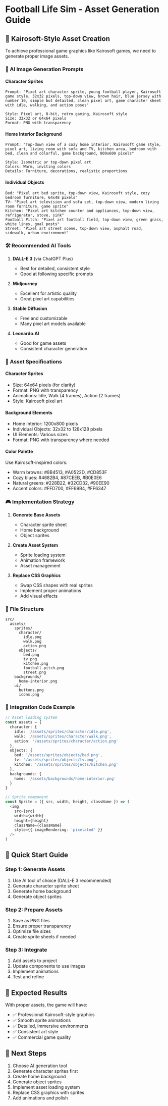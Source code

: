 # Football Life Sim - Asset Generation Guide

## 🎨 Kairosoft-Style Asset Creation

To achieve professional game graphics like Kairosoft games, we need to generate proper image assets.

### 🤖 AI Image Generation Prompts

#### **Character Sprites**
```
Prompt: "Pixel art character sprite, young football player, Kairosoft game style, 32x32 pixels, top-down view, brown hair, blue jersey with number 10, simple but detailed, clean pixel art, game character sheet with idle, walking, and action poses"

Style: Pixel art, 8-bit, retro gaming, Kairosoft style
Size: 32x32 or 64x64 pixels
Format: PNG with transparency
```

#### **Home Interior Background**
```
Prompt: "Top-down view of a cozy home interior, Kairosoft game style, pixel art, living room with sofa and TV, kitchen area, bedroom with bed, clean and colorful, game background, 800x600 pixels"

Style: Isometric or top-down pixel art
Colors: Warm, inviting colors
Details: Furniture, decorations, realistic proportions
```

#### **Individual Objects**
```
Bed: "Pixel art bed sprite, top-down view, Kairosoft style, cozy bedroom furniture, 64x48 pixels"
TV: "Pixel art television and sofa set, top-down view, modern living room furniture, game sprite"
Kitchen: "Pixel art kitchen counter and appliances, top-down view, refrigerator, stove, sink"
Football Pitch: "Pixel art football field, top-down view, green grass, white lines, goal posts"
Street: "Pixel art street scene, top-down view, asphalt road, sidewalk, urban environment"
```

### 🛠️ **Recommended AI Tools**

1. **DALL-E 3** (via ChatGPT Plus)
   - Best for detailed, consistent style
   - Good at following specific prompts

2. **Midjourney**
   - Excellent for artistic quality
   - Great pixel art capabilities

3. **Stable Diffusion**
   - Free and customizable
   - Many pixel art models available

4. **Leonardo.AI**
   - Good for game assets
   - Consistent character generation

### 📐 **Asset Specifications**

#### **Character Sprites**
- Size: 64x64 pixels (for clarity)
- Format: PNG with transparency
- Animations: Idle, Walk (4 frames), Action (2 frames)
- Style: Kairosoft pixel art

#### **Background Elements**
- Home Interior: 1200x800 pixels
- Individual Objects: 32x32 to 128x128 pixels
- UI Elements: Various sizes
- Format: PNG with transparency where needed

#### **Color Palette**
Use Kairosoft-inspired colors:
- Warm browns: #8B4513, #A0522D, #CD853F
- Cozy blues: #4682B4, #87CEEB, #B0E0E6
- Natural greens: #228B22, #32CD32, #90EE90
- Accent colors: #FFD700, #FF69B4, #FF6347

### 🎮 **Implementation Strategy**

1. **Generate Base Assets**
   - Character sprite sheet
   - Home background
   - Object sprites

2. **Create Asset System**
   - Sprite loading system
   - Animation framework
   - Asset management

3. **Replace CSS Graphics**
   - Swap CSS shapes with real sprites
   - Implement proper animations
   - Add visual effects

### 📁 **File Structure**
```
src/
  assets/
    sprites/
      character/
        idle.png
        walk.png
        action.png
      objects/
        bed.png
        tv.png
        kitchen.png
        football-pitch.png
        street.png
    backgrounds/
      home-interior.png
    ui/
      buttons.png
      icons.png
```

### 🔧 **Integration Code Example**

```typescript
// Asset loading system
const assets = {
  character: {
    idle: '/assets/sprites/character/idle.png',
    walk: '/assets/sprites/character/walk.png',
    action: '/assets/sprites/character/action.png'
  },
  objects: {
    bed: '/assets/sprites/objects/bed.png',
    tv: '/assets/sprites/objects/tv.png',
    kitchen: '/assets/sprites/objects/kitchen.png'
  },
  backgrounds: {
    home: '/assets/backgrounds/home-interior.png'
  }
}

// Sprite component
const Sprite = ({ src, width, height, className }) => (
  <img 
    src={src} 
    width={width} 
    height={height} 
    className={className}
    style={{ imageRendering: 'pixelated' }}
  />
)
```

## 🚀 **Quick Start Guide**

### Step 1: Generate Assets
1. Use AI tool of choice (DALL-E 3 recommended)
2. Generate character sprite sheet
3. Generate home background
4. Generate object sprites

### Step 2: Prepare Assets
1. Save as PNG files
2. Ensure proper transparency
3. Optimize file sizes
4. Create sprite sheets if needed

### Step 3: Integrate
1. Add assets to project
2. Update components to use images
3. Implement animations
4. Test and refine

## 🎯 **Expected Results**

With proper assets, the game will have:
- ✅ Professional Kairosoft-style graphics
- ✅ Smooth sprite animations
- ✅ Detailed, immersive environments
- ✅ Consistent art style
- ✅ Commercial game quality

## 📝 **Next Steps**

1. Choose AI generation tool
2. Generate character sprites first
3. Create home background
4. Generate object sprites
5. Implement asset loading system
6. Replace CSS graphics with sprites
7. Add animations and polish
